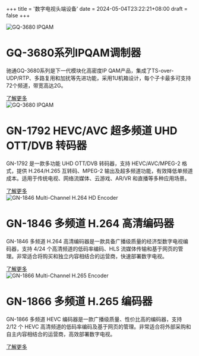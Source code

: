 +++
title = '数字电视头端设备'
date = 2024-05-04T23:22:21+08:00
draft = false
+++

<div class="product-list-container">
    <div class="product-list-image">
        <img src="/img/products/GQ-3680.png" alt="GQ-3680 IPQAM">
    </div>
    <div class="product-list-details">
        <h1>GQ-3680系列IPQAM调制器</h1>
        <p>驰通GQ-3680系列是下一代模块化高密度IP QAM产品，集成了TS-over-UDP/RTP、多路复用和加扰等先进功能，采用1U机箱设计，每个子卡最多可支持72个频道，带宽高达2G。</p>
        <a href="/cn/products/ipqam" class="product-list-button">了解更多</a>
    </div>
</div>

<div class="product-list-container">
    <div class="product-list-image">
        <img src="/img/products/GN-1792.png" alt="GQ-3680 IPQAM">
    </div>
    <div class="product-list-details">
        <h1>GN-1792 HEVC/AVC 超多频道 UHD OTT/DVB 转码器</h1>
        <p>GN-1792 是一款多功能 UHD OTT/DVB 转码器，支持 HEVC/AVC/MPEG-2 格式，提供 H.264/H.265 互转码、MPEG-2 输出及超多频道功能，有效降低单频道成本。适用于传统电视、网络流媒体、云游戏、AR/VR 和直播等多种应用场景。</p>
        <a href="/cn/products/transcoder" class="product-list-button">了解更多</a>
    </div>
</div>

<div class="product-list-container">
    <div class="product-list-image">
        <img src="/img/products/GN-1846.png" alt="GN-1846 Multi-Channel H.264 HD Encoder">
    </div>
    <div class="product-list-details">
        <h1>GN-1846 多频道 H.264 高清编码器</h1>
        <p>GN-1846 多频道 H.264 高清编码器是一款具备广播级质量的经济型数字电视编码器，支持 4/24 个高清频道的低码率编码、HLS 流媒体传输和基于网页的管理。非常适合将购买和独立内容相结合的运营商，快速部署数字电视。</p>
        <a href="/cn/products/video_encoder" class="product-list-button">了解更多</a>
    </div>
</div>

<div class="product-list-container">
    <div class="product-list-image">
        <img src="/img/products/GN-1866.png" alt="GN-1866 Multi-Channel H.265 Encoder">
    </div>
    <div class="product-list-details">
        <h1>GN-1866 多频道 H.265 编码器</h1>
        <p>GN-1866 多频道 HEVC 编码器是一款广播级质量、性价比高的编码器，支持 2/12 个 HEVC 高清频道的低码率编码及基于网页的管理。非常适合将外部采购和自主内容相结合的运营商，高效部署数字电视。</p>
        <a href="/cn/products/video_encoder#gn-1866-multi-channel-h265-encoder" class="product-list-button">了解更多</a>
    </div>
</div>